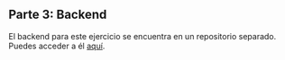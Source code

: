 ## Parte 3: Backend

El backend para este ejercicio se encuentra en un repositorio separado. Puedes acceder a él [aquí](https://github.com/JuanJaimes9/phonebook).
